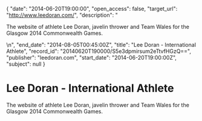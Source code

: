 {
  "date": "2014-06-20T19:00:00", 
  "open_access": false, 
  "target_url": "http://www.leedoran.com/", 
  "description": "<p>The website of athlete Lee Doran, javelin thrower and Team Wales for the Glasgow 2014 Commonwealth Games.</p>\n", 
  "end_date": "2014-08-05T00:45:00Z", 
  "title": "Lee Doran - International Athlete", 
  "record_id": "20140620T190000/S5e3dpmirsum2eTtvfHGzQ==", 
  "publisher": "leedoran.com", 
  "start_date": "2014-06-20T19:00:00Z", 
  "subject": null
}

# Lee Doran - International Athlete

<p>The website of athlete Lee Doran, javelin thrower and Team Wales for the Glasgow 2014 Commonwealth Games.</p>
